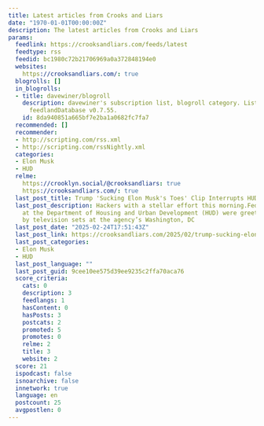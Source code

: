 ```yaml
---
title: Latest articles from Crooks and Liars
date: "1970-01-01T00:00:00Z"
description: The latest articles from Crooks and Liars
params:
  feedlink: https://crooksandliars.com/feeds/latest
  feedtype: rss
  feedid: bc1980c72b21706969a0a372848194e0
  websites:
    https://crooksandliars.com/: true
  blogrolls: []
  in_blogrolls:
  - title: davewiner/blogroll
    description: davewiner's subscription list, blogroll category. List created by
      feedlandDatabase v0.7.55.
    id: 8da940851a665bf7e2ba1a0682fc7fa7
  recommended: []
  recommender:
  - http://scripting.com/rss.xml
  - http://scripting.com/rssNightly.xml
  categories:
  - Elon Musk
  - HUD
  relme:
    https://crooklyn.social/@crooksandliars: true
    https://crooksandliars.com/: true
  last_post_title: Trump 'Sucking Elon Musk's Toes' Clip Interrupts HUD Office
  last_post_description: Hackers with a stellar effort this morning.Federal employees
    at the Department of Housing and Urban Development (HUD) were greeted this morning
    by television sets at the agency’s Washington, DC
  last_post_date: "2025-02-24T17:51:43Z"
  last_post_link: https://crooksandliars.com/2025/02/trump-sucking-elon-musks-toes-clip-shown
  last_post_categories:
  - Elon Musk
  - HUD
  last_post_language: ""
  last_post_guid: 9cee10ee575d39ee9235c2ffa70aca76
  score_criteria:
    cats: 0
    description: 3
    feedlangs: 1
    hasContent: 0
    hasPosts: 3
    postcats: 2
    promoted: 5
    promotes: 0
    relme: 2
    title: 3
    website: 2
  score: 21
  ispodcast: false
  isnoarchive: false
  innetwork: true
  language: en
  postcount: 25
  avgpostlen: 0
---
```


